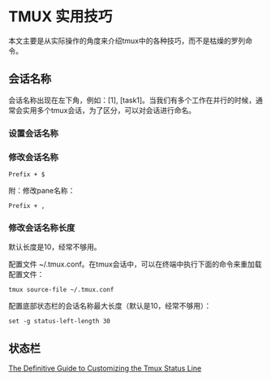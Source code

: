 # TMUX 实用技巧

本文主要是从实际操作的角度来介绍tmux中的各种技巧，而不是枯燥的罗列命令。


## 会话名称

会话名称出现在左下角，例如：[1], [task1]。当我们有多个工作在并行的时候，通常会实用多个tmux会话，为了区分，可以对会话进行命名。


### 设置会话名称



### 修改会话名称


    Prefix + $

附：修改pane名称：

    Prefix + ,


### 修改会话名称长度

默认长度是10，经常不够用。

配置文件 ~/.tmux.conf。在tmux会话中，可以在终端中执行下面的命令来重加载配置文件：

    tmux source-file ~/.tmux.conf

配置底部状态栏的会话名称最大长度（默认是10，经常不够用）：

    set -g status-left-length 30



## 状态栏

[The Definitive Guide to Customizing the Tmux Status Line](https://medium.com/hackernoon/customizing-tmux-b3d2a5050207)




